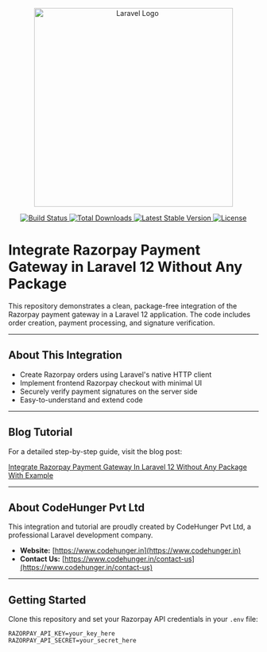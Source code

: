 <p align="center">
    <a href="https://laravel.com" target="_blank">
        <img src="https://raw.githubusercontent.com/laravel/art/master/logo-lockup/5%20SVG/2%20CMYK/1%20Full%20Color/laravel-logolockup-cmyk-red.svg" width="400" alt="Laravel Logo">
    </a>
</p>

<p align="center">
    <a href="https://github.com/laravel/framework/actions">
        <img src="https://github.com/laravel/framework/workflows/tests/badge.svg" alt="Build Status">
    </a>
    <a href="https://packagist.org/packages/laravel/framework">
        <img src="https://img.shields.io/packagist/dt/laravel/framework" alt="Total Downloads">
    </a>
    <a href="https://packagist.org/packages/laravel/framework">
        <img src="https://img.shields.io/packagist/v/laravel/framework" alt="Latest Stable Version">
    </a>
    <a href="https://packagist.org/packages/laravel/framework">
        <img src="https://img.shields.io/packagist/l/laravel/framework" alt="License">
    </a>
</p>

# Integrate Razorpay Payment Gateway in Laravel 12 Without Any Package

This repository demonstrates a clean, package-free integration of the Razorpay payment gateway in a Laravel 12 application. The code includes order creation, payment processing, and signature verification.

---

## About This Integration

- Create Razorpay orders using Laravel's native HTTP client
- Implement frontend Razorpay checkout with minimal UI
- Securely verify payment signatures on the server side
- Easy-to-understand and extend code

---

## Blog Tutorial

For a detailed step-by-step guide, visit the blog post:

[Integrate Razorpay Payment Gateway In Laravel 12 Without Any Package With Example](https://www.codehunger.in/blog/integrate-razorpay-payment-gateway-in-laravel-12-without-any-package-with-example)

---

## About CodeHunger Pvt Ltd

This integration and tutorial are proudly created by CodeHunger Pvt Ltd, a professional Laravel development company.

- **Website:** [https://www.codehunger.in](https://www.codehunger.in)
- **Contact Us:** [https://www.codehunger.in/contact-us](https://www.codehunger.in/contact-us)

---

## Getting Started

Clone this repository and set your Razorpay API credentials in your `.env` file:

```env
RAZORPAY_API_KEY=your_key_here
RAZORPAY_API_SECRET=your_secret_here
```
